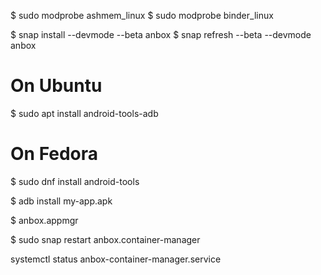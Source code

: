 $ sudo modprobe ashmem_linux
$ sudo modprobe binder_linux


$ snap install --devmode --beta anbox
$ snap refresh --beta --devmode anbox

# On Ubuntu
$ sudo apt install android-tools-adb

# On Fedora
$ sudo dnf install android-tools

$ adb install my-app.apk

$ anbox.appmgr

$ sudo snap restart anbox.container-manager

systemctl status anbox-container-manager.service